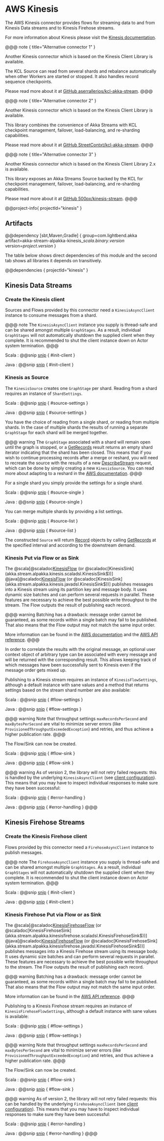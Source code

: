 # AWS Kinesis

The AWS Kinesis connector provides flows for streaming data to and from Kinesis Data streams and to Kinesis Firehose streams.

For more information about Kinesis please visit the [Kinesis documentation](https://aws.amazon.com/documentation/kinesis/).

@@@ note { title="Alternative connector 1" }

Another Kinesis connector which is based on the Kinesis Client Library is available.

The KCL Source can read from several shards and rebalance automatically when other Workers are started or stopped. It also handles record sequence checkpoints.

Please read more about it at [GitHub aserrallerios/kcl-akka-stream](https://github.com/aserrallerios/kcl-akka-stream).
@@@


@@@ note { title="Alternative connector 2" }

Another Kinesis connector which is based on the Kinesis Client Library is available.

This library combines the convenience of Akka Streams with KCL checkpoint management, failover, load-balancing, and re-sharding capabilities.

Please read more about it at [GitHub StreetContxt/kcl-akka-stream](https://github.com/StreetContxt/kcl-akka-stream).
@@@

@@@ note { title="Alternative connector 3" }

Another Kinesis connector which is based on the Kinesis Client Library 2.x is available.

This library exposes an Akka Streams Source backed by the KCL for checkpoint management, failover, load-balancing, and re-sharding capabilities.

Please read more about it at [GitHub 500px/kinesis-stream](https://github.com/500px/kinesis-stream).
@@@

@@project-info{ projectId="kinesis" }

## Artifacts

@@dependency [sbt,Maven,Gradle] {
  group=com.lightbend.akka
  artifact=akka-stream-alpakka-kinesis_$scala.binary.version$
  version=$project.version$
}

The table below shows direct dependencies of this module and the second tab shows all libraries it depends on transitively.

@@dependencies { projectId="kinesis" }


## Kinesis Data Streams

### Create the Kinesis client

Sources and Flows provided by this connector need a `KinesisAsyncClient` instance to consume messages from a shard.

@@@ note
The `KinesisAsyncClient` instance you supply is thread-safe and can be shared amongst multiple `GraphStages`. 
As a result, individual `GraphStages` will not automatically shutdown the supplied client when they complete.
It is recommended to shut the client instance down on Actor system termination.
@@@

Scala
: @@snip [snip](/kinesis/src/test/scala/docs/scaladsl/KinesisSnippets.scala) { #init-client }

Java
: @@snip [snip](/kinesis/src/test/java/docs/javadsl/KinesisSnippets.java) { #init-client }

### Kinesis as Source

The `KinesisSource` creates one `GraphStage` per shard. Reading from a shard requires an instance of `ShardSettings`.

Scala
: @@snip [snip](/kinesis/src/test/scala/docs/scaladsl/KinesisSnippets.scala) { #source-settings }

Java
: @@snip [snip](/kinesis/src/test/java/docs/javadsl/KinesisSnippets.java) { #source-settings }

You have the choice of reading from a single shard, or reading from multiple shards. In the case of multiple shards the results of running a separate `GraphStage` for each shard will be merged together.

@@@ warning
The `GraphStage` associated with a shard will remain open until the graph is stopped, or a [GetRecords](http://docs.aws.amazon.com/kinesis/latest/APIReference/API_GetRecords.html) result returns an empty shard iterator indicating that the shard has been closed. This means that if you wish to continue processing records after a merge or reshard, you will need to recreate the source with the results of a new [DescribeStream](http://docs.aws.amazon.com/kinesis/latest/APIReference/API_DescribeStream.html) request, which can be done by simply creating a new `KinesisSource`. You can read more about adapting to a reshard in the [AWS documentation](http://docs.aws.amazon.com/streams/latest/dev/developing-consumers-with-sdk.html).
@@@

For a single shard you simply provide the settings for a single shard.

Scala
: @@snip [snip](/kinesis/src/test/scala/docs/scaladsl/KinesisSnippets.scala) { #source-single }

Java
: @@snip [snip](/kinesis/src/test/java/docs/javadsl/KinesisSnippets.java) { #source-single }

You can merge multiple shards by providing a list settings.

Scala
: @@snip [snip](/kinesis/src/test/scala/docs/scaladsl/KinesisSnippets.scala) { #source-list }

Java
: @@snip [snip](/kinesis/src/test/java/docs/javadsl/KinesisSnippets.java) { #source-list }

The constructed `Source` will return [Record](http://docs.aws.amazon.com/kinesis/latest/APIReference/API_Record.html)
objects by calling [GetRecords](http://docs.aws.amazon.com/kinesis/latest/APIReference/API_GetRecords.html) at the specified interval and according to the downstream demand.

### Kinesis Put via Flow or as Sink

The 
@scala[@scaladoc[KinesisFlow](akka.stream.alpakka.kinesis.scaladsl.KinesisFlow$) (or @scaladoc[KinesisSink](akka.stream.alpakka.kinesis.scaladsl.KinesisSink$))] 
@java[@scaladoc[KinesisFlow](akka.stream.alpakka.kinesis.javadsl.KinesisFlow$) (or @scaladoc[KinesisSink](akka.stream.alpakka.kinesis.javadsl.KinesisSink$))] 
publishes messages into a Kinesis stream using its partition key and message body. It uses dynamic size batches and can perform several requests in parallel. These features are necessary to achieve the best possible write throughput to the stream. The Flow outputs the result of publishing each record.

@@@ warning
Batching has a drawback: message order cannot be guaranteed, as some records within a single batch may fail to be published. That also means that the Flow output may not match the same input order.

More information can be found in the [AWS documentation](http://docs.aws.amazon.com/streams/latest/dev/developing-producers-with-sdk.html#kinesis-using-sdk-java-putrecords) and the [AWS API reference](http://docs.aws.amazon.com/kinesis/latest/APIReference/API_PutRecords.html).
@@@

In order to correlate the results with the original message, an optional user context object of arbitrary type can be associated with every message and will be returned with the corresponding result. This allows keeping track of which messages have been successfully sent to Kinesis even if the message order gets mixed up.

Publishing to a Kinesis stream requires an instance of `KinesisFlowSettings`, although a default instance with sane values and a method that returns settings based on the stream shard number are also available:

Scala
: @@snip [snip](/kinesis/src/test/scala/docs/scaladsl/KinesisSnippets.scala) { #flow-settings }

Java
: @@snip [snip](/kinesis/src/test/java/docs/javadsl/KinesisSnippets.java) { #flow-settings }

@@@ warning
Note that throughput settings `maxRecordsPerSecond` and `maxBytesPerSecond` are vital to minimize server errors (like `ProvisionedThroughputExceededException`) and retries, and thus achieve a higher publication rate.
@@@

The Flow/Sink can now be created.

Scala
: @@snip [snip](/kinesis/src/test/scala/docs/scaladsl/KinesisSnippets.scala) { #flow-sink }

Java
: @@snip [snip](/kinesis/src/test/java/docs/javadsl/KinesisSnippets.java) { #flow-sink }

@@@ warning
As of version 2, the library will not retry failed requests: this is handled by the underlying `KinesisAsyncClient` (see [client configuration](https://sdk.amazonaws.com/java/api/latest/software/amazon/awssdk/core/client/builder/SdkDefaultClientBuilder.html#overrideConfiguration-software.amazon.awssdk.core.client.config.ClientOverrideConfiguration-)). This means that you may have to inspect individual responses to make sure they have been successful:

Scala
: @@snip [snip](/kinesis/src/test/scala/docs/scaladsl/KinesisSnippets.scala) { #error-handling }

Java
: @@snip [snip](/kinesis/src/test/java/docs/javadsl/KinesisSnippets.java) { #error-handling }
@@@

## Kinesis Firehose Streams

### Create the Kinesis Firehose client

Flows provided by this connector need a `FirehoseAsyncClient` instance to publish messages.

@@@ note
The `FirehoseAsyncClient` instance you supply is thread-safe and can be shared amongst multiple `GraphStages`.
As a result, individual `GraphStages` will not automatically shutdown the supplied client when they complete.
It is recommended to shut the client instance down on Actor system termination.
@@@

Scala
: @@snip [snip](/kinesis/src/test/scala/docs/scaladsl/KinesisFirehoseSnippets.scala) { #init-client }

Java
: @@snip [snip](/kinesis/src/test/java/docs/javadsl/KinesisFirehoseSnippets.java) { #init-client }

### Kinesis Firehose Put via Flow or as Sink

The
@scala[@scaladoc[KinesisFirehoseFlow](akka.stream.alpakka.kinesisfirehose.scaladsl.KinesisFirehoseFlow$) (or @scaladoc[KinesisFirehoseSink](akka.stream.alpakka.kinesisfirehose.scaladsl.KinesisFirehoseSink$))]
@java[@scaladoc[KinesisFirehoseFlow](akka.stream.alpakka.kinesisfirehose.javadsl.KinesisFirehoseFlow$) (or @scaladoc[KinesisFirehoseSink](akka.stream.alpakka.kinesisfirehose.javadsl.KinesisFirehoseSink$))]
publishes messages into a Kinesis Firehose stream using its message body. It uses dynamic size batches and can perform several requests in parallel. These features are necessary to achieve the best possible write throughput to the stream. The Flow outputs the result of publishing each record.

@@@ warning
Batching has a drawback: message order cannot be guaranteed, as some records within a single batch may fail to be published. That also means that the Flow output may not match the same input order.

More information can be found in the [AWS API reference](https://docs.aws.amazon.com/firehose/latest/APIReference/API_PutRecordBatch.html).
@@@

Publishing to a Kinesis Firehose stream requires an instance of `KinesisFirehoseFlowSettings`, although a default instance with sane values is available:

Scala
: @@snip [snip](/kinesis/src/test/scala/docs/scaladsl/KinesisFirehoseSnippets.scala) { #flow-settings }

Java
: @@snip [snip](/kinesis/src/test/java/docs/javadsl/KinesisFirehoseSnippets.java) { #flow-settings }

@@@ warning
Note that throughput settings `maxRecordsPerSecond` and `maxBytesPerSecond` are vital to minimize server errors (like `ProvisionedThroughputExceededException`) and retries, and thus achieve a higher publication rate.
@@@

The Flow/Sink can now be created.

Scala
: @@snip [snip](/kinesis/src/test/scala/docs/scaladsl/KinesisFirehoseSnippets.scala) { #flow-sink }

Java
: @@snip [snip](/kinesis/src/test/java/docs/javadsl/KinesisFirehoseSnippets.java) { #flow-sink }

@@@ warning
As of version 2, the library will not retry failed requests: this can be handled by the underlying `FirehoseAsyncClient` (see [client configuration](https://sdk.amazonaws.com/java/api/latest/software/amazon/awssdk/core/client/builder/SdkDefaultClientBuilder.html#overrideConfiguration-software.amazon.awssdk.core.client.config.ClientOverrideConfiguration-)). This means that you may have to inspect individual responses to make sure they have been successful: 

Scala
: @@snip [snip](/kinesis/src/test/scala/docs/scaladsl/KinesisFirehoseSnippets.scala) { #error-handling }

Java
: @@snip [snip](/kinesis/src/test/java/docs/javadsl/KinesisFirehoseSnippets.java) { #error-handling }
@@@